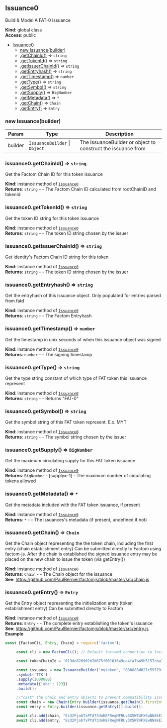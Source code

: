 <a name="Issuance0"></a>

## Issuance0
Build & Model A FAT-0 Issuance

**Kind**: global class  
**Access**: public  

* [Issuance0](#Issuance0)
    * [new Issuance(builder)](#new_Issuance0_new)
    * [.getChainId()](#Issuance0+getChainId) ⇒ <code>string</code>
    * [.getTokenId()](#Issuance0+getTokenId) ⇒ <code>string</code>
    * [.getIssuerChainId()](#Issuance0+getIssuerChainId) ⇒ <code>string</code>
    * [.getEntryhash()](#Issuance0+getEntryhash) ⇒ <code>string</code>
    * [.getTimestamp()](#Issuance0+getTimestamp) ⇒ <code>number</code>
    * [.getType()](#Issuance0+getType) ⇒ <code>string</code>
    * [.getSymbol()](#Issuance0+getSymbol) ⇒ <code>string</code>
    * [.getSupply()](#Issuance0+getSupply) ⇒ <code>BigNumber</code>
    * [.getMetadata()](#Issuance0+getMetadata) ⇒ <code>\*</code>
    * [.getChain()](#Issuance0+getChain) ⇒ <code>Chain</code>
    * [.getEntry()](#Issuance0+getEntry) ⇒ <code>Entry</code>

<a name="new_Issuance0_new"></a>

### new Issuance(builder)

| Param | Type | Description |
| --- | --- | --- |
| builder | <code>IssuanceBuilder</code> \| <code>Object</code> | The IssuanceBuilder or object to construct the issuance from |

<a name="Issuance0+getChainId"></a>

### issuance0.getChainId() ⇒ <code>string</code>
Get the Factom Chain ID for this token issuance

**Kind**: instance method of [<code>Issuance0</code>](#Issuance0)  
**Returns**: <code>string</code> - - The Factom Chain ID calculated from rootChainID and tokenId  
<a name="Issuance0+getTokenId"></a>

### issuance0.getTokenId() ⇒ <code>string</code>
Get the token ID string for this token issuance

**Kind**: instance method of [<code>Issuance0</code>](#Issuance0)  
**Returns**: <code>string</code> - - The token ID string chosen by the issuer  
<a name="Issuance0+getIssuerChainId"></a>

### issuance0.getIssuerChainId() ⇒ <code>string</code>
Get identity's Factom Chain ID string for this token

**Kind**: instance method of [<code>Issuance0</code>](#Issuance0)  
**Returns**: <code>string</code> - - The token ID string chosen by the issuer  
<a name="Issuance0+getEntryhash"></a>

### issuance0.getEntryhash() ⇒ <code>string</code>
Get the entryhash of this issuance object. Only populated for entries parsed from fatd

**Kind**: instance method of [<code>Issuance0</code>](#Issuance0)  
**Returns**: <code>string</code> - - The Factom Entryhash  
<a name="Issuance0+getTimestamp"></a>

### issuance0.getTimestamp() ⇒ <code>number</code>
Get the timestamp in unix seconds of when this issuance object was signed

**Kind**: instance method of [<code>Issuance0</code>](#Issuance0)  
**Returns**: <code>number</code> - - The signing timestamp  
<a name="Issuance0+getType"></a>

### issuance0.getType() ⇒ <code>string</code>
Get the type string constant of which type of FAT token this issuance represent

**Kind**: instance method of [<code>Issuance0</code>](#Issuance0)  
**Returns**: <code>string</code> - - Returns "FAT-0"  
<a name="Issuance0+getSymbol"></a>

### issuance0.getSymbol() ⇒ <code>string</code>
Get the symbol string of this FAT token represent. E.x. MYT

**Kind**: instance method of [<code>Issuance0</code>](#Issuance0)  
**Returns**: <code>string</code> - - The symbol string chosen by the issuer  
<a name="Issuance0+getSupply"></a>

### issuance0.getSupply() ⇒ <code>BigNumber</code>
Get the maximum circulating supply for this FAT token issuance

**Kind**: instance method of [<code>Issuance0</code>](#Issuance0)  
**Returns**: <code>BigNumber</code> - [supply=-1] - The maximum number of circulating tokens allowed  
<a name="Issuance0+getMetadata"></a>

### issuance0.getMetadata() ⇒ <code>\*</code>
Get the metadata included with the FAT token issuance, if present

**Kind**: instance method of [<code>Issuance0</code>](#Issuance0)  
**Returns**: <code>\*</code> - - The issuances's metadata (if present, undefined if not)  
<a name="Issuance0+getChain"></a>

### issuance0.getChain() ⇒ <code>Chain</code>
Get the Chain object representing the the token chain, including the first entry (chain establishment entry)
Can be submitted directly to Factom using factom-js. After the chain is established the signed issuance entry
may be placed on the new chain to issue the token (via getEntry())

**Kind**: instance method of [<code>Issuance0</code>](#Issuance0)  
**Returns**: <code>Chain</code> - - The Chain object for the issuance  
**See**: https://github.com/PaulBernier/factomjs/blob/master/src/chain.js  
<a name="Issuance0+getEntry"></a>

### issuance0.getEntry() ⇒ <code>Entry</code>
Get the Entry object representing the initialization entry (token establishment entry)
Can be submitted directly to Factom

**Kind**: instance method of [<code>Issuance0</code>](#Issuance0)  
**Returns**: <code>Entry</code> - - The complete entry establishing the token's issuance  
**See**: https://github.com/PaulBernier/factomjs/blob/master/src/entry.js  
**Example**  
```js
const {FactomCli, Entry, Chain} = require('factom');

     const cli = new FactomCli(); // Default factomd connection to localhost:8088 and walletd connection to localhost:8089

     const tokenChainId = '013de826902b7d075f00101649ca4fa7b49b5157cba736b2ca90f67e2ad6e8ec';

     const issuance = new IssuanceBuilder("mytoken", "888888d027c59579fc47a6fc6c4a5c0409c7c39bc38a86cb5fc0069978493762", "sk11pz4AG9XgB1eNVkbppYAWsgyg7sftDXqBASsagKJqvVRKYodCU")
     .symbol('TTK')
     .supply(1000000)
     .metadata({'abc': 123})
     .build();

     //"cast" the chain and entry objects to prevent compatibility issues
     const chain = new Chain(Entry.builder(issuance.getChain().firstEntry).build());
     const entry = Entry.builder(issuance.getEntry()).build();

     await cli.add(chain, "Es32PjobTxPTd73dohEFRegMFRLv3X5WZ4FXEwNN8kE2pMDfeMym"); //create the token chain on Factom
     await cli.add(entry, "Es32PjobTxPTd73dohEFRegMFRLv3X5WZ4FXEwNN8kE2pMDfeMym"); //commit the signed issuance entry to the token chain
```
